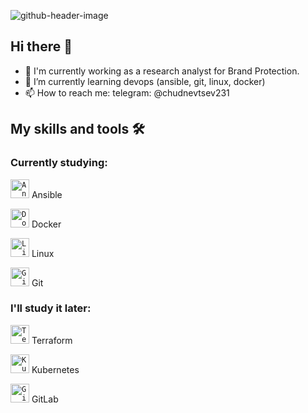 ![github-header-image](https://github.com/matveychudnevtsev/matveychudnevtsev/assets/143214867/8f04c442-b4ef-4b1d-8f32-3959556478c5)
## Hi there 👋

- 🔭 I'm currently working as a research analyst for Brand Protection.
- 🌱 I’m currently learning devops (ansible, git, linux, docker)
- 📫 How to reach me: telegram: @chudnevtsev231

## My skills and tools 🛠️

### Сurrently studying:

<code><img height="30" src="https://www.vectorlogo.zone/logos/ansible/ansible-icon.svg" alt="Ansible"></code> Ansible

<code><img height="30" src="https://www.vectorlogo.zone/logos/docker/docker-icon.svg" alt="Docker"></code> Docker 

<code><img height="30" src="https://www.vectorlogo.zone/logos/linux/linux-icon.svg" alt="Linux"></code> Linux

<code><img height="30" src="https://www.vectorlogo.zone/logos/git-scm/git-scm-icon.svg" alt="Git"></code> Git 


### I'll study it later:

<code><img height="30" src="https://www.vectorlogo.zone/logos/terraformio/terraformio-icon.svg" alt="Terraform"></code> Terraform 

<code><img height="30" src="https://www.vectorlogo.zone/logos/kubernetes/kubernetes-icon.svg" alt="Kubernetes"></code> Kubernetes

<code><img height="30" src="https://www.vectorlogo.zone/logos/gitlab/gitlab-icon.svg" alt="GitLab"></code> GitLab 


